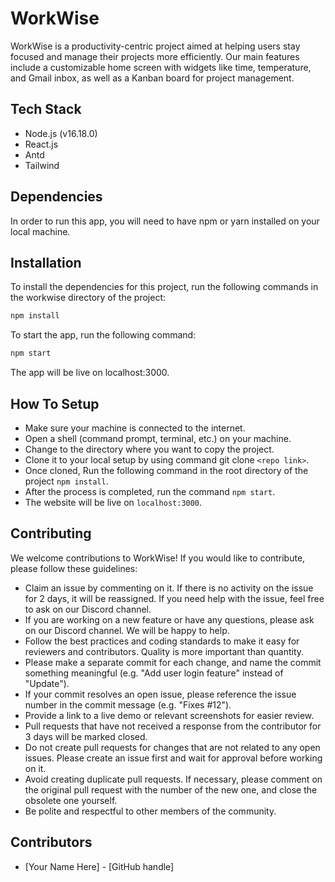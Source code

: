 # WorkWise
WorkWise is a productivity-centric project aimed at helping users stay focused and manage their projects more efficiently. Our main features include a customizable home screen with widgets like time, temperature, and Gmail inbox, as well as a Kanban board for project management.

## Tech Stack
- Node.js (v16.18.0)
- React.js
- Antd
- Tailwind

## Dependencies
In order to run this app, you will need to have npm or yarn installed on your local machine.

## Installation
To install the dependencies for this project, run the following commands in the workwise directory of the project:
```bash
npm install 
```

To start the app, run the following command:
```bash
npm start
```

The app will be live on localhost:3000.

## How To Setup
* Make sure your machine is connected to the internet.
* Open a shell (command prompt, terminal, etc.) on your machine.
* Change to the directory where you want to copy the project.
* Clone it to your local setup by using command git clone ```<repo link>```.
* Once cloned, Run the following command in the root directory of the project ```npm install```.
* After the process is completed, run the command ```npm start```.
* The website will be live on ```localhost:3000```.

## Contributing
We welcome contributions to WorkWise! If you would like to contribute, please follow these guidelines:

* Claim an issue by commenting on it. If there is no activity on the issue for 2 days, it will be reassigned. If you need help with the issue, feel free to ask on our Discord channel.
* If you are working on a new feature or have any questions, please ask on our Discord channel. We will be happy to help.
* Follow the best practices and coding standards to make it easy for reviewers and contributors. Quality is more important than quantity.
* Please make a separate commit for each change, and name the commit something meaningful (e.g. "Add user login feature" instead of "Update").
* If your commit resolves an open issue, please reference the issue number in the commit message (e.g. "Fixes #12").
* Provide a link to a live demo or relevant screenshots for easier review.
* Pull requests that have not received a response from the contributor for 3 days will be marked closed.
* Do not create pull requests for changes that are not related to any open issues. Please create an issue first and wait for approval before working on it.
* Avoid creating duplicate pull requests. If necessary, please comment on the original pull request with the number of the new one, and close the obsolete one yourself.
* Be polite and respectful to other members of the community.

## Contributors
- [Your Name Here] - [GitHub handle]
